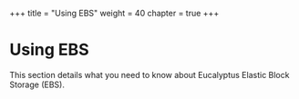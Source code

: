 +++
title = "Using EBS"
weight = 40
chapter = true
+++


# Using EBS
This section details what you need to know about Eucalyptus Elastic Block Storage (EBS).


